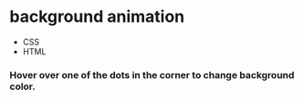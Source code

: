 # background animation

- CSS
- HTML

### Hover over one of the dots in the corner to change background color.
